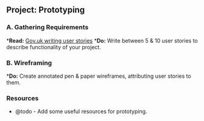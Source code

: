 Project: Prototyping
--------------------

### A. Gathering Requirements

*__Read:__ [Gov.uk writing user stories](https://www.gov.uk/service-manual/agile/writing-user-stories.html)
*__Do:__ Write between 5 & 10 user stories to describe functionality of your project.

### B. Wireframing

*__Do:__ Create annotated pen & paper wireframes, attributing user stories to them.

### Resources

* @todo - Add some useful resources for prototyping.
